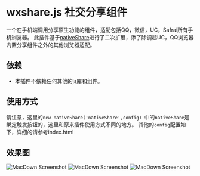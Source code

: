 # wxshare.js 社交分享组件
一个在手机端调用分享原生功能的组件，适配包括QQ，微信，UC，Safrai所有手机浏览器。
此插件基于[nativeShare](https://github.com/JefferyWang/nativeShare.js)进行了二次扩展，添了除调起UC，QQ浏览器内置分享组件之外的其他浏览器适配。

## 依赖
* 本插件不依赖任何其他的js库和组件。

## 使用方式
请注意，这里的`new nativeShare('nativeShare',config) `中的`nativeShare`是绑定触发按钮的，这里和原来插件使用方式不同的地方。
其他的`config`配置如下，详细的请参考index.html
<script>
    var config = {
        url:'http://blog.wangjunfeng.com',// 分享的网页链接
        title:'王俊锋的个人博客',// 标题
        desc:'王俊锋的个人博客',// 描述
        img:'http://www.wangjunfeng.com/img/face.jpg',// 图片
        img_title:'王俊锋的个人博客',// 图片标题
        from:'王俊锋的博客' // 来源
    };
    var share_obj = new nativeShare('nativeShare',config);
</script>

## 效果图
![MacDown Screenshot](https://github.com/caixiaojia/wxshare/blob/master/WechatIMG1.jpeg)
![MacDown Screenshot](https://github.com/caixiaojia/wxshare/blob/master/WechatIMG2.jpeg)
![MacDown Screenshot](https://github.com/caixiaojia/wxshare/blob/master/WechatIMG3.jpeg)
